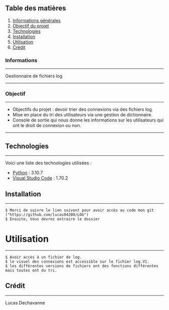 ## Table des matières
1. [Informations générales](#informations)
2. [Objectif du projet](#Objectif)
3. [Technologies](#technologies)
4. [Installation](#installation)
5. [Utilisation](#utilisation)
6. [Crédit](#crédit)
### Informations
***
Gestionnaire de fichiers log
***
### Objectif
*** 
- Objectifs du projet : devoir trier des connexions via des fichiers log.
- Mise en place du tri des utilisateurs via une gestion de dictionnaire.
- Console de sortie qui nous donne les informations sur les utilisateurs qui ont le droit de connexion ou non.
***
## Technologies
***
Voici une liste des technologies utilisées :
* [Python](https://www.python.org/downloads/) : 3.10.7
* [Visual Studio Code](https://code.visualstudio.com/) : 1.70.2
## Installation
*** 
```
$ Merci de suivre le lien suivent pour avoir accès au code mon git ("https://github.com/lucas04200/LOG")
$ Ensuite, Vous devrez extraire le dossier
```
# Utilisation
***
```
$ Avoir accès à un fichier de log.
$ le visuel des connexions est accessible sur le fichier log.V1.
$ les différentes versions de fichiers ont des fonctions différentes mais toutes ont du tri.
```

## Crédit 
***
Lucas Dechavanne 
 
